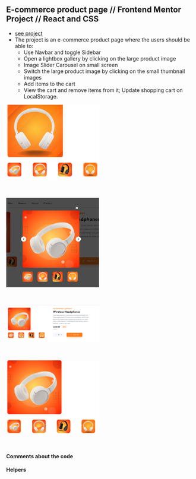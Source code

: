 ## E-commerce product page // Frontend Mentor Project // React and CSS

- [see project](https://sweta-e-commers-product-page-fm.netlify.app)
- The project is an e-commerce product page where the users should be able to:
  - Use Navbar and toggle Sidebar
  - Open a lightbox gallery by clicking on the large product image
  - Image Slider Carousel on small screen
  - Switch the large product image by clicking on the small thumbnail images
  - Add items to the cart
  - View the cart and remove items from it; Update shopping cart on LocalStorage.

<p align-items: center>
    <img src='./readme-images/Screenshot-ecommers-product-page-01.png' width='250'>
</p>
<br/>
<p align-items: center>
    <img src='./readme-images/Screenshot-ecommers-product-page-02.png' width='250'>
</p>
<br/>
<p align-items: center>
    <img src='./readme-images/Screenshot-ecommers-product-page-03.png' width='250'>
</p>
<br/>
<p align-items: center>
    <img src='./readme-images/Screenshot-ecommers-product-page-04.png' width='250'>
</p>
<br/>

#### Comments about the code

#### Helpers
